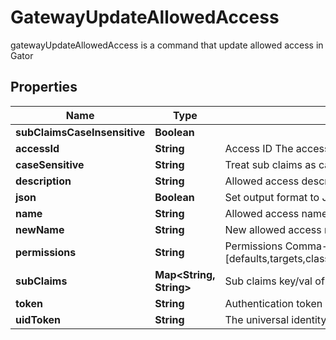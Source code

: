 

# GatewayUpdateAllowedAccess

gatewayUpdateAllowedAccess is a command that update allowed access in Gator

## Properties

Name | Type | Description | Notes
------------ | ------------- | ------------- | -------------
**subClaimsCaseInsensitive** | **Boolean** |  |  [optional]
**accessId** | **String** | Access ID The access id to be attached to this allowed access. Auth method with this access id should already exist. | 
**caseSensitive** | **String** | Treat sub claims as case-sensitive [true/false] |  [optional]
**description** | **String** | Allowed access description |  [optional]
**json** | **Boolean** | Set output format to JSON |  [optional]
**name** | **String** | Allowed access name | 
**newName** | **String** | New allowed access name |  [optional]
**permissions** | **String** | Permissions  Comma-seperated list of permissions for this allowed access. Available permissions: [defaults,targets,classic_keys,automatic_migration,ldap_auth,dynamic_secret,k8s_auth,log_forwarding,zero_knowledge_encryption,rotated_secret,caching,event_forwarding,admin,kmip,general] |  [optional]
**subClaims** | **Map&lt;String, String&gt;** | Sub claims key/val of sub claims, e.g group&#x3D;admins,developers |  [optional]
**token** | **String** | Authentication token (see &#x60;/auth&#x60; and &#x60;/configure&#x60;) |  [optional]
**uidToken** | **String** | The universal identity token, Required only for universal_identity authentication |  [optional]



